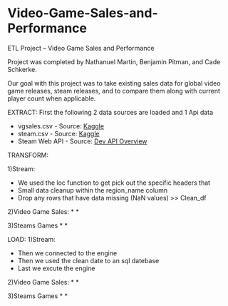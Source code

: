 # Video-Game-Sales-and-Performance
ETL Project – Video Game Sales and Performance

Project was completed by Nathanuel Martin, Benjamin Pitman, and Cade Schkerke.

Our goal with this project was to take existing sales data for global video game releases, steam releases, and to compare them along with current player count when applicable.

EXTRACT: First the following 2 data sources are loaded and 1 Api data
<ul>
  <li>vgsales.csv - Source: <a href="https://www.kaggle.com/gregorut/videogamesales">Kaggle</a></li>
  <li>steam.csv - Source: <a href="https://www.kaggle.com/nikdavis/steam-store-games">Kaggle</a></li>
  <li>Steam Web API - Source: <a href="https://partner.steamgames.com/doc/webapi_overview">Dev API Overview</a></li>
</ul>


TRANSFORM:

1)Stream:
* We used the loc function to get pick out the specific headers that 
* Small data cleanup within the region_name column
* Drop any rows that have data missing (NaN values) >> Clean_df

2)Video Game Sales:
*
*

3)Steams Games
*
*

LOAD: 
1)Stream:
* Then we connected to the engine
* Then we used the clean date to an sql datebase
* Last we excute the engine

2)Video Game Sales:
*
*

3)Steams Games
*
*



